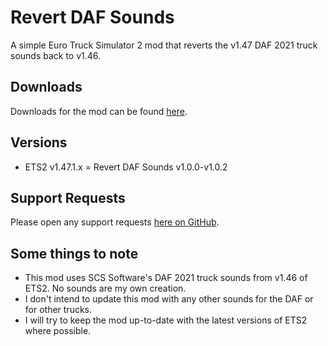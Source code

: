 # Revert DAF Sounds
A simple Euro Truck Simulator 2 mod that reverts the v1.47 DAF 2021 truck sounds back to v1.46.

## Downloads

Downloads for the mod can be found [here](https://github.com/TheClassic36/Revert-DAF-Sounds/releases).

## Versions

* ETS2 v1.47.1.x = Revert DAF Sounds v1.0.0-v1.0.2

## Support Requests
Please open any support requests [here on GitHub](https://github.com/TheClassic36/Revert-DAF-Sounds/issues).

## Some things to note
* This mod uses SCS Software's DAF 2021 truck sounds from v1.46 of ETS2. No sounds are my own creation.
* I don't intend to update this mod with any other sounds for the DAF or for other trucks.
* I will try to keep the mod up-to-date with the latest versions of ETS2 where possible.
